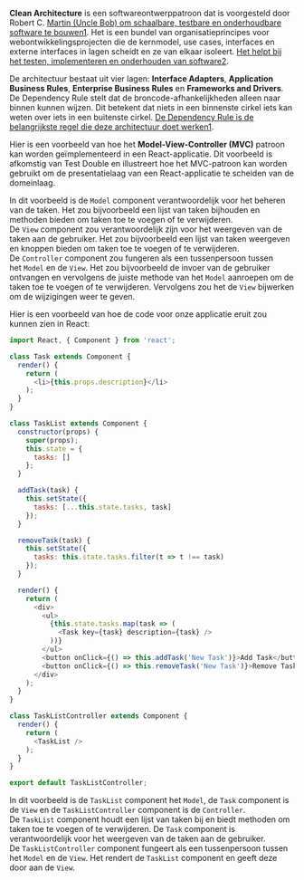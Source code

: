 **Clean Architecture** is een softwareontwerppatroon dat is voorgesteld door Robert C. [Martin (Uncle Bob) om schaalbare, testbare en onderhoudbare software te bouwen](https://betterprogramming.pub/the-clean-architecture-beginners-guide-e4b7058c1165)[1](https://betterprogramming.pub/the-clean-architecture-beginners-guide-e4b7058c1165). Het is een bundel van organisatieprincipes voor webontwikkelingsprojecten die de kernmodel, use cases, interfaces en externe interfaces in lagen scheidt en ze van elkaar isoleert. [Het helpt bij het testen, implementeren en onderhouden van software](https://www.freecodecamp.org/news/a-quick-introduction-to-clean-architecture-990c014448d2/)[2](https://www.freecodecamp.org/news/a-quick-introduction-to-clean-architecture-990c014448d2/).

De architectuur bestaat uit vier lagen: **Interface Adapters**, **Application Business Rules**, **Enterprise Business Rules** en **Frameworks and Drivers**. De Dependency Rule stelt dat de broncode-afhankelijkheden alleen naar binnen kunnen wijzen. Dit betekent dat niets in een binnenste cirkel iets kan weten over iets in een buitenste cirkel. [De Dependency Rule is de belangrijkste regel die deze architectuur doet werken](https://betterprogramming.pub/the-clean-architecture-beginners-guide-e4b7058c1165)[1](https://betterprogramming.pub/the-clean-architecture-beginners-guide-e4b7058c1165).


Hier is een voorbeeld van hoe het **Model-View-Controller (MVC)** patroon kan worden geïmplementeerd in een React-applicatie. Dit voorbeeld is afkomstig van Test Double en illustreert hoe het MVC-patroon kan worden gebruikt om de presentatielaag van een React-applicatie te scheiden van de domeinlaag.

In dit voorbeeld is de `Model` component verantwoordelijk voor het beheren van de taken. Het zou bijvoorbeeld een lijst van taken bijhouden en methoden bieden om taken toe te voegen of te verwijderen. De `View` component zou verantwoordelijk zijn voor het weergeven van de taken aan de gebruiker. Het zou bijvoorbeeld een lijst van taken weergeven en knoppen bieden om taken toe te voegen of te verwijderen. De `Controller` component zou fungeren als een tussenpersoon tussen het `Model` en de `View`. Het zou bijvoorbeeld de invoer van de gebruiker ontvangen en vervolgens de juiste methode van het `Model` aanroepen om de taken toe te voegen of te verwijderen. Vervolgens zou het de `View` bijwerken om de wijzigingen weer te geven.

Hier is een voorbeeld van hoe de code voor onze applicatie eruit zou kunnen zien in React:

```javascript
import React, { Component } from 'react';

class Task extends Component {
  render() {
    return (
      <li>{this.props.description}</li>
    );
  }
}

class TaskList extends Component {
  constructor(props) {
    super(props);
    this.state = {
      tasks: []
    };
  }

  addTask(task) {
    this.setState({
      tasks: [...this.state.tasks, task]
    });
  }

  removeTask(task) {
    this.setState({
      tasks: this.state.tasks.filter(t => t !== task)
    });
  }

  render() {
    return (
      <div>
        <ul>
          {this.state.tasks.map(task => (
            <Task key={task} description={task} />
          ))}
        </ul>
        <button onClick={() => this.addTask('New Task')}>Add Task</button>
        <button onClick={() => this.removeTask('New Task')}>Remove Task</button>
      </div>
    );
  }
}

class TaskListController extends Component {
  render() {
    return (
      <TaskList />
    );
  }
}

export default TaskListController;
```

In dit voorbeeld is de `TaskList` component het `Model`, de `Task` component is de `View` en de `TaskListController` component is de `Controller`. De `TaskList` component houdt een lijst van taken bij en biedt methoden om taken toe te voegen of te verwijderen. De `Task` component is verantwoordelijk voor het weergeven van de taken aan de gebruiker. De `TaskListController` component fungeert als een tussenpersoon tussen het `Model` en de `View`. Het rendert de `TaskList` component en geeft deze door aan de `View`.